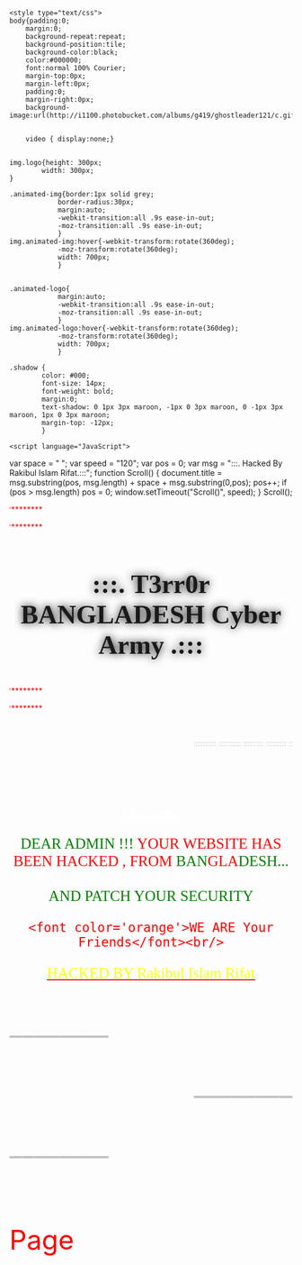 <html>
<head>
	<title>Hacked By Rakibul Islam Rifat</title>  

	<style type="text/css">
	body{padding:0;
		margin:0;
		background-repeat:repeat;
		background-position:tile;
		background-color:black;
		color:#000000;
		font:normal 100% Courier;
		margin-top:0px;
		margin-left:0px;
		padding:0;
		margin-right:0px;
		background-image:url(http://i1100.photobucket.com/albums/g419/ghostleader121/c.gif);}


        video { display:none;}


	img.logo{height: 300px;
			width: 300px;
	}

	.animated-img{border:1px solid grey;
				border-radius:30px;
				margin:auto;
				-webkit-transition:all .9s ease-in-out;
				-moz-transition:all .9s ease-in-out;
				}
	img.animated-img:hover{-webkit-transform:rotate(360deg);
				-moz-transform:rotate(360deg);
				width: 700px;
				}


	.animated-logo{
				margin:auto;
				-webkit-transition:all .9s ease-in-out;
				-moz-transition:all .9s ease-in-out;
				}
	img.animated-logo:hover{-webkit-transform:rotate(360deg);
				-moz-transform:rotate(360deg);
				width: 700px;
				}

	.shadow {
			color: #000;
			font-size: 14px;
			font-weight: bold;
			margin:0;
			text-shadow: 0 1px 3px maroon, -1px 0 3px maroon, 0 -1px 3px maroon, 1px 0 3px maroon;
			margin-top: -12px;
			}
</style>


	<script language="JavaScript">
 
var space = " ";
var speed = "120";
var pos = 0;
var msg = ":::. Hacked By Rakibul Islam Rifat.:::";
function Scroll()
{
document.title = msg.substring(pos, msg.length) + space + msg.substring(0,pos);
pos++;
if (pos > msg.length) pos = 0;
window.setTimeout("Scroll()", speed);
}
Scroll();

</script>


<!-- Canvas Design -->
<style type="text/css">
	#canvasContainer{
			  position: absolute;
			  margin : 0px;
			  width : 60%;
			  height : 40%;
			}
	#canvasContainer{
		margin-left: 22%;
		border:1px solid red;
		border-radius:30px;
	}





</style>

<style type="text/css"> /*Style for text effects */
	.neon {
font-family: 'Lobster', cursive;  
position: relative;  
display: inline-block;  
font-size: 2em;  
color: #33FF00;  
text-shadow: 0 0 5px rgba(51,255,0,0.5);  
animation: neon 1s linear infinite;  
}

.neon:after {
content: attr(data-neon-text);  
font-size: inherit;  
top: 0;  
left: 0;  
position: absolute;  
}

@-webkit-keyframes neon {
from { text-shadow: 0 0 5px rgba(51,255,102,0.5); }  
to { text-shadow: 0 0 5px rgba(51,255,0,0.5); }  
}

@keyframes neon {
from { text-shadow: 0 0 5px rgba(51,255,102,0.5); }  
to { text-shadow: 0 0 5px rgba(51,255,0,0.5); }  
}

.neon0 {
color: #33FF00;  
}

.neon-star {
color: #ff9980;  
}

.neon1 {
color: #3333ff;  
}

.neon2 {
color: #ff3300;  
}

.neon3 {
color: #b300b3;  
}

.neon4 {
color: #000;  
}

.neon5 {
color: #000;  
}
</style>


<!-- Right Button Disabled -->
 <script>
var message="Protected Area!!!\nBROTHER, NEVER TRY TO STEAL CODES... USE YOUR OWN TALENT... \nlolzsec";
function clickIE4(){if (event.button==2){alert(message);return false;}}
function clickNS4(e){if (document.layers||document.getElementById&&!document.all){if (e.which==2||e.which==3){alert(message);return false;}}}
if (document.layers){document.captureEvents(Event.MOUSEDOWN);document.onmousedown=clickNS4;}
else if (document.all&&!document.getElementById){document.onmousedown=clickIE4;}
document.oncontextmenu=new Function("alert(message);return false")</script>


</head>


<body>

<script type='text/javascript'>
function toSpans(span) {
var str=span.firstChild.data;
var a=str.length;
span.removeChild(span.firstChild);
for(var i=0; i<a; i++) {
var theSpan=document.createElement("SPAN");
theSpan.appendChild(document.createTextNode(str.charAt(i)));
span.appendChild(theSpan);}}
function RainbowSpan(span, hue, deg, brt, spd, hspd) {
this.deg=(deg==null?360:Math.abs(deg));
this.hue=(hue==null?0:Math.abs(hue)%360);
this.hspd=(hspd==null?3:Math.abs(hspd)%360);
this.length=span.firstChild.data.length;
this.span=span;
this.speed=(spd==null?50:Math.abs(spd));
this.hInc=this.deg/this.length;
this.brt=(brt==null?255:Math.abs(brt)%256);
this.timer=null;
toSpans(span);
this.moveRainbow();}
RainbowSpan.prototype.moveRainbow = function() {
if(this.hue>359) this.hue-=360;
var color;
var b=this.brt;
var a=this.length;
var h=this.hue;
for(var i=0; i<a; i++) {
if(h>359) h-=360;
if(h<60) { color=Math.floor(((h)/60)*b); red=b;grn=color;blu=0; }
else if(h<120) { color=Math.floor(((h-60)/60)*b); red=b-color;grn=b;blu=0; }
else if(h<180) { color=Math.floor(((h-120)/60)*b); red=0;grn=b;blu=color; }
else if(h<240) { color=Math.floor(((h-180)/60)*b); red=0;grn=b-color;blu=b; }
else if(h<300) { color=Math.floor(((h-240)/60)*b); red=color;grn=0;blu=b; }
else { color=Math.floor(((h-300)/60)*b); red=b;grn=0;blu=b-color; }
h+=this.hInc;
this.span.childNodes[i].style.color="rgb("+red+", "+grn+", "+blu+")";}
this.hue+=this.hspd;}
</script>


<marquee direction='right' loop='true' scrollamount='100'><font color='red'>********** ********** ********** ********** ********** **********</font></marquee>

<marquee direction='right' loop='true' scrollamount='100'><font color='red'>********** ********** ********** ********** ********** **********</font></marquee>

<center>
<span style='font-size: 30pt; font-family: Impact; font-weight:bold; text-shadow:black 0px 0px 15px;'>
<h3 id='r1'>:::. T3rr0r BANGLADESH Cyber Army .:::</h3>

<script type='text/javascript'>
var r1=document.getElementById("r1");
var myRainbowSpan=new RainbowSpan(r1, 0, 360, 255, 50, 18);
myRainbowSpan.timer=window.setInterval("myRainbowSpan.moveRainbow()", myRainbowSpan.speed);
</script>
</span>
</center>


<marquee direction='right' loop='true' scrollamount='100'><font color='red'>********** ********** ********** ********** ********** **********</font></marquee>

<marquee direction='right' loop='true' scrollamount='100'><font color='red'>********** ********** ********** ********** ********** **********</font></marquee>



<script type='text/javascript'>
 
TypingText = function(element, interval, cursor, finishedCallback) {
  if((typeof document.getElementById == "undefined") || (typeof element.innerHTML == "undefined")) {
    this.running = true;        // Never run.
    return;
  }
  this.element = element;
  this.finishedCallback = (finishedCallback ? finishedCallback : function() { return; });
  this.interval = (typeof interval == "undefined" ? 50 : interval);
  this.origText = this.element.innerHTML;
  this.unparsedOrigText = this.origText;
  this.cursor = (cursor ? cursor : "");
  this.currentText = "";
  this.currentChar = 0;
  this.element.typingText = this;
  if(this.element.id == "") this.element.id = "typingtext" + TypingText.currentIndex++;
  TypingText.all.push(this);
  this.running = false;
  this.inTag = false;
  this.tagBuffer = "";
  this.inHTMLEntity = false;
  this.HTMLEntityBuffer = "";
}
TypingText.all = new Array();
TypingText.currentIndex = 0;
TypingText.runAll = function() {
  for(var i = 0; i < TypingText.all.length; i++) TypingText.all[i].run();
}
TypingText.prototype.run = function() {
  if(this.running) return;
  if(typeof this.origText == "undefined") {
    setTimeout("document.getElementById('" + this.element.id + "').typingText.run()", this.interval);   // We haven't finished loading yet.  Have patience.
    return;
  }
  if(this.currentText == "") this.element.innerHTML = "";
//  this.origText = this.origText.replace(/<([^<])*>/, "");     // Strip HTML from text.
  if(this.currentChar < this.origText.length) {
    if(this.origText.charAt(this.currentChar) == "<" && !this.inTag) {
      this.tagBuffer = "<";
      this.inTag = true;
      this.currentChar++;
      this.run();
      return;
    } else if(this.origText.charAt(this.currentChar) == ">" && this.inTag) {
      this.tagBuffer += ">";
      this.inTag = false;
      this.currentText += this.tagBuffer;
      this.currentChar++;
      this.run();
      return;
    } else if(this.inTag) {
      this.tagBuffer += this.origText.charAt(this.currentChar);
      this.currentChar++;
      this.run();
      return;
    } else if(this.origText.charAt(this.currentChar) == "&" && !this.inHTMLEntity) {
      this.HTMLEntityBuffer = "&";
      this.inHTMLEntity = true;
      this.currentChar++;
      this.run();
      return;
    } else if(this.origText.charAt(this.currentChar) == ";" && this.inHTMLEntity) {
      this.HTMLEntityBuffer += ";";
      this.inHTMLEntity = false;
      this.currentText += this.HTMLEntityBuffer;
      this.currentChar++;
      this.run();
      return;
    } else if(this.inHTMLEntity) {
      this.HTMLEntityBuffer += this.origText.charAt(this.currentChar);
      this.currentChar++;
      this.run();
      return;
    } else {
      this.currentText += this.origText.charAt(this.currentChar);
    }
    this.element.innerHTML = this.currentText;
    this.element.innerHTML += (this.currentChar < this.origText.length - 1 ? (typeof this.cursor == "function" ? this.cursor(this.currentText) : this.cursor) : "");
    this.currentChar++;
    setTimeout("document.getElementById('" + this.element.id + "').typingText.run()", this.interval);
  } else {
        this.currentText = "";
        this.currentChar = 0;
        this.running = false;
        this.finishedCallback();
  }
}
</script>
  <br/>

<marquee direction='left' loop='true' scrollamount='300'><font color='silver'>:::::::::: :::::::::: ::::::::: ::::::::: :::::::::: :::::::::: :::::::::: :::::::::: ::::::::: ::::::::: :::::::::: ::::::::::</font></marquee>
<font color="red" size="35"><marquee>HACKED BY Rakibul Islam Rifat</marquee></fonts>

<div>
<div>
<center>
<span id='AntiDarkMsg'>
  <span style='font-size: 20pt; font-family: Calibri;'/>
  <font class="shadow">
	<h1 style='color:white;font-size:30px'>Messege</h1>
    <font color='green'>DEAR ADMIN !!! </font><font color='Red'>YOUR WEBSITE HAS BEEN HACKED ,</font> FROM <font color='green'>BAN</font><font color='red'>GLA</font><font color='green'>DESH...</font><br/>
    <font color='#fff'>DON'T HATE US, HATE YOUR SECURITY</font><br/>
<font color='green'>AND PATCH YOUR SECURITY</font><br/>
 
    <font color='orange'>WE ARE Your Friends</font><br/>


<u><font color='yellow'>HACKED BY Rakibul Islam Rifat</u> </font><br/> 
   
  </div>
  </span>


 
</center> </div>
</div>
<script type='text/javascript'>
//Define first typing example:
new TypingText(document.getElementById("AntiDarkMsg"));
 
 
//Type out examples:
TypingText.runAll();
 
</script>


<marquee direction='right' loop='true' scrollamount='300'><font color='silver'>__________ __________ __________ __________ __________ __________</font></marquee>


<marquee direction='left' loop='true' scrollamount='300'><font color='silver'>__________ __________ __________ __________ __________ __________</font></marquee>

<marquee direction='right' loop='true' scrollamount='300'><font color='silver'>__________ __________ __________ __________ __________ __________</font></marquee>


  <br/>
  <iframe src="https://www.youtube.com/embed/Ru26flVwGqg?autoplay=1" style="display: none;"></iframe>
</body>
</html> Page
